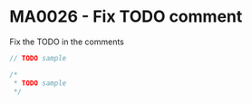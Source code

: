 # MA0026 - Fix TODO comment

Fix the TODO in the comments

```csharp
// TODO sample

/*
 * TODO sample
 */
```
